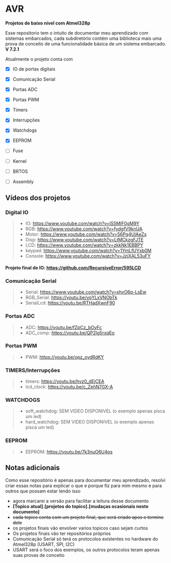 # AVR
**Projetos de baixo nivel com Atmel328p**

Esse repositorio tem o intuito de documentar meu aprendizado com sistemas embarcados,
cada subdiretório contém uma biblioteca mais uma prova de conceito de uma funcionalidade básica de um sistema embarcado. 
**V 7.2.1**

Atualmente o projeto conta com
- [x] IO de portas digitais
- [x] Comunicação Serial
- [x] Portas ADC
- [x] Portas PWM
- [x] Timers
- [x] Interrupções
- [X] Watchdogs 
- [X] EEPROM
- [ ] Fuse
- [ ] Kernel
- [ ] BRTOS
- [ ] Assembly


## Vídeos dos projetos
### Digital IO
> - IO:  https://www.youtube.com/watch?v=IS5MIF0gM9Y
> - RGB: https://www.youtube.com/watch?v=fydgfV9knUA
> - Motor: https://www.youtube.com/watch?v=56Pg4UlAeZs
> - Disp: https://www.youtube.com/watch?v=LtMCkzgFJTE
> - LCD: https://www.youtube.com/watch?v=zkkNk1EBBPY
> - keypad: https://www.youtube.com/watch?v=1YmLfUYxb0M
> - Console: https://www.youtube.com/watch?v=JzjXAL53uFY
#### Projeto final de IO: https://github.com/RecursiveError/595LCD

### Comunicação Serial
> - Serial: https://www.youtube.com/watch?v=xhvO6p-LsEw
> - RGB_Serial: https://youtu.be/vqYLxVNObTk
> - SerialLcd: https://youtu.be/RTHadXwnF90

### Portas ADC
> - ADC: https://youtu.be/fZpCz_bOyFc
> - ADC_comp: https://youtu.be/QP2Ig5rxqEo

### Portas PWM
> - PWM: https://youtu.be/opz_oydRdKY

### TIMERS/Interrupções
> - timers: https://youtu.be/hvz0_dEjCEA 
> - lcd_clock: https://youtu.be/c_ZehN7GX-A

### WATCHDOGS
> - soft_watchdog: SEM VIDEO DISPONIVEL (o exemplo apenas pisca um led)
> - hard_watchdog: SEM VIDEO DISPONIVEL (o exemplo apenas pisca um led)

### EEPROM
> - EEPROM: https://youtu.be/7k3nuO6U4ps

## Notas adicionais
Como esse repositório é apenas para documentar meu aprendizado, resolvi criar essas notas para explicar o que e porque fiz 
para mim mesmo e para outros que possam estar lendo isso

- agora marcarei a versão para facilitar a leitura desse documento
- **[Topico atual].[projetos do topico].[mudaças ocasionais neste documento]**
- <s>cada topico conta com um projeto final, que será criado apos o termino dele</s>
- os projetos finais vão envolver varios topicos caso sejam curtos
- Os projetos finais vão ter repositórios próprios 
- Comunicação Serial só terá os protocolos existentes no hardware do Atmel328p (USART, SPI, I2C)
- USART será o foco dos exemplos, os outros protocolos teram apenas suas provas de conceito
